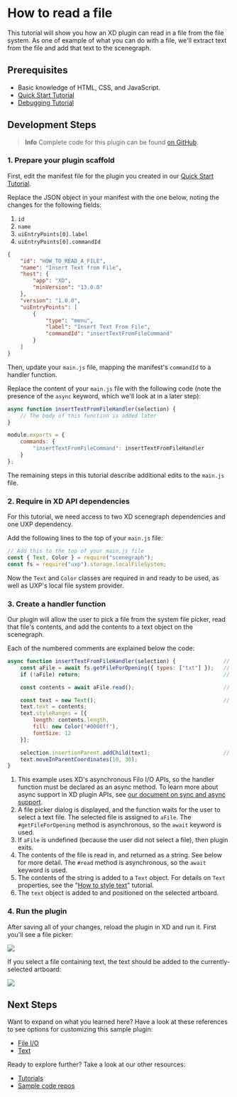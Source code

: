 # How to read a file

This tutorial will show you how an XD plugin can read in a file from the file system. As one of example of what you can do with a file, we'll extract text from the file and add that text to the scenegraph.


## Prerequisites
- Basic knowledge of HTML, CSS, and JavaScript.
- [Quick Start Tutorial](/tutorials/quick-start)
- [Debugging Tutorial](/tutorials/debugging/index.md)

## Development Steps

> **Info**
> Complete code for this plugin can be found [on GitHub](https://github.com/AdobeXD/Plugin-Samples/tree/master/how-to-read-a-file).


### 1. Prepare your plugin scaffold

First, edit the manifest file for the plugin you created in our [Quick Start Tutorial](/tutorials/quick-start).

Replace the JSON object in your manifest with the one below, noting the changes for the following fields:

1. `id`
1. `name`
1. `uiEntryPoints[0].label`
1. `uiEntryPoints[0].commandId`

```json
{
    "id": "HOW_TO_READ_A_FILE",
    "name": "Insert Text from File",
    "host": {
        "app": "XD",
        "minVersion": "13.0.0"
    },
    "version": "1.0.0",
    "uiEntryPoints": [
        {
            "type": "menu",
            "label": "Insert Text From File",
            "commandId": "insertTextFromFileCommand"
        }
    ]
}
```


Then, update your `main.js` file, mapping the manifest's `commandId` to a handler function.

Replace the content of your `main.js` file with the following code (note the presence of the `async` keyword, which we'll look at in a later step):

```js
async function insertTextFromFileHandler(selection) {
    // The body of this function is added later
}

module.exports = {
    commands: {
        "insertTextFromFileCommand": insertTextFromFileHandler
    }
};
```

The remaining steps in this tutorial describe additional edits to the `main.js` file.


### 2. Require in XD API dependencies

For this tutorial, we need access to two XD scenegraph dependencies and one UXP dependency.

Add the following lines to the top of your `main.js` file:

```js
// Add this to the top of your main.js file
const { Text, Color } = require("scenegraph");
const fs = require("uxp").storage.localFileSystem;
```

Now the `Text` and `Color` classes are required in and ready to be used, as well as UXP's local file system provider.


### 3. Create a handler function

Our plugin will allow the user to pick a file from the system file picker, read that file's contents, and add the contents to a text object on the scenegraph.

Each of the numbered comments are explained below the code:

```js
async function insertTextFromFileHandler(selection) {               // [1]
    const aFile = await fs.getFileForOpening({ types: ["txt"] });   // [2]
    if (!aFile) return;                                             // [3]

    const contents = await aFile.read();                            // [4]

    const text = new Text();                                        // [5]
    text.text = contents;
    text.styleRanges = [{
        length: contents.length,
        fill: new Color("#0000ff"),
        fontSize: 12
    }];

    selection.insertionParent.addChild(text);                       // [6]
    text.moveInParentCoordinates(10, 30);
}
```

1. This example uses XD's asynchronous Filo I/O APIs, so the handler function must be declared as an async method. To learn more about async support in XD plugin APIs, see [our document on sync and async support](/Users/arnwine/Desktop/plugin-docs/reference/javascript/sync-async.md).
2. A file picker dialog is displayed, and the function waits for the user to select a text file. The selected file is assigned to `aFile`. The `#getFileForOpening` method is asynchronous, so the `await` keyword is used.
3. If `aFile` is undefined (because the user did not select a file), then plugin exits.
4. The contents of the file is read in, and returned as a string. See below for more detail. The `#read` method is asynchronous, so the `await` keyword is used.
5. The contents of the string is added to a `Text` object. For details on `Text` properties, see the "[How to style text](/tutorials/how-to-style-text)" tutorial.
6. The `text` object is added to and positioned on the selected artboard.


### 4. Run the plugin

After saving all of your changes, reload the plugin in XD and run it. First you'll see a file picker:

![](/plugin-docs/images/readme-assets/filepicker.png)


If you select a file containing text, the text should be added to the currently-selected artboard:

![](/plugin-docs/images/readme-assets/displayed-results.png)


## Next Steps

Want to expand on what you learned here? Have a look at these references to see options for customizing this sample plugin:

- [File I/O](/reference/uxp/using-file-apis.md)
- [Text](/reference/scenegraph.md#text)


Ready to explore further? Take a look at our other resources:

- [Tutorials](/tutorials)
- [Sample code repos](https://github.com/AdobeXD/plugin-samples)
